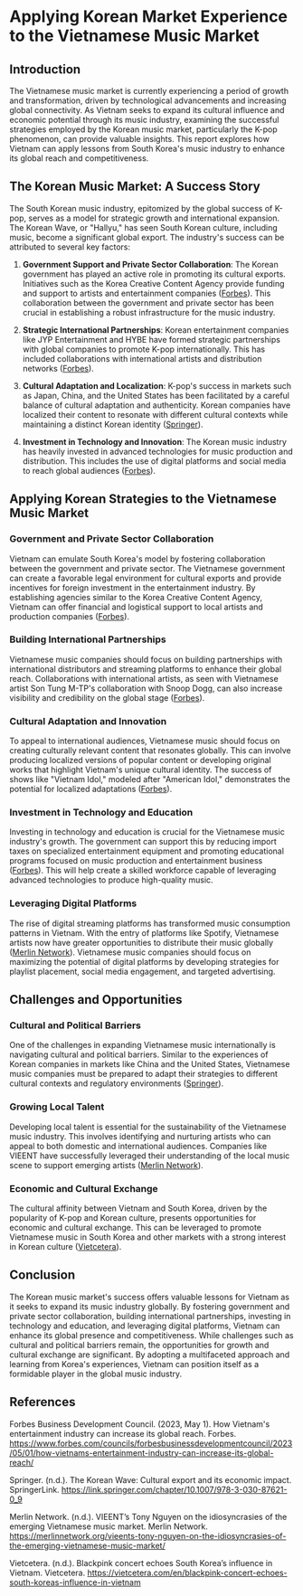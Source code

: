 # Applying Korean Market Experience to the Vietnamese Music Market

## Introduction

The Vietnamese music market is currently experiencing a period of growth and transformation, driven by technological advancements and increasing global connectivity. As Vietnam seeks to expand its cultural influence and economic potential through its music industry, examining the successful strategies employed by the Korean music market, particularly the K-pop phenomenon, can provide valuable insights. This report explores how Vietnam can apply lessons from South Korea's music industry to enhance its global reach and competitiveness.

## The Korean Music Market: A Success Story

The South Korean music industry, epitomized by the global success of K-pop, serves as a model for strategic growth and international expansion. The Korean Wave, or "Hallyu," has seen South Korean culture, including music, become a significant global export. The industry's success can be attributed to several key factors:

1. **Government Support and Private Sector Collaboration**: The Korean government has played an active role in promoting its cultural exports. Initiatives such as the Korea Creative Content Agency provide funding and support to artists and entertainment companies ([Forbes](https://www.forbes.com/councils/forbesbusinessdevelopmentcouncil/2023/05/01/how-vietnams-entertainment-industry-can-increase-its-global-reach/)). This collaboration between the government and private sector has been crucial in establishing a robust infrastructure for the music industry.

2. **Strategic International Partnerships**: Korean entertainment companies like JYP Entertainment and HYBE have formed strategic partnerships with global companies to promote K-pop internationally. This has included collaborations with international artists and distribution networks ([Forbes](https://www.forbes.com/councils/forbesbusinessdevelopmentcouncil/2023/05/01/how-vietnams-entertainment-industry-can-increase-its-global-reach/)).

3. **Cultural Adaptation and Localization**: K-pop's success in markets such as Japan, China, and the United States has been facilitated by a careful balance of cultural adaptation and authenticity. Korean companies have localized their content to resonate with different cultural contexts while maintaining a distinct Korean identity ([Springer](https://link.springer.com/chapter/10.1007/978-3-030-87621-0_9)).

4. **Investment in Technology and Innovation**: The Korean music industry has heavily invested in advanced technologies for music production and distribution. This includes the use of digital platforms and social media to reach global audiences ([Forbes](https://www.forbes.com/councils/forbesbusinessdevelopmentcouncil/2023/05/01/how-vietnams-entertainment-industry-can-increase-its-global-reach/)).

## Applying Korean Strategies to the Vietnamese Music Market

### Government and Private Sector Collaboration

Vietnam can emulate South Korea's model by fostering collaboration between the government and private sector. The Vietnamese government can create a favorable legal environment for cultural exports and provide incentives for foreign investment in the entertainment industry. By establishing agencies similar to the Korea Creative Content Agency, Vietnam can offer financial and logistical support to local artists and production companies ([Forbes](https://www.forbes.com/councils/forbesbusinessdevelopmentcouncil/2023/05/01/how-vietnams-entertainment-industry-can-increase-its-global-reach/)).

### Building International Partnerships

Vietnamese music companies should focus on building partnerships with international distributors and streaming platforms to enhance their global reach. Collaborations with international artists, as seen with Vietnamese artist Son Tung M-TP's collaboration with Snoop Dogg, can also increase visibility and credibility on the global stage ([Forbes](https://www.forbes.com/councils/forbesbusinessdevelopmentcouncil/2023/05/01/how-vietnams-entertainment-industry-can-increase-its-global-reach/)).

### Cultural Adaptation and Innovation

To appeal to international audiences, Vietnamese music should focus on creating culturally relevant content that resonates globally. This can involve producing localized versions of popular content or developing original works that highlight Vietnam's unique cultural identity. The success of shows like "Vietnam Idol," modeled after "American Idol," demonstrates the potential for localized adaptations ([Forbes](https://www.forbes.com/councils/forbesbusinessdevelopmentcouncil/2023/05/01/how-vietnams-entertainment-industry-can-increase-its-global-reach/)).

### Investment in Technology and Education

Investing in technology and education is crucial for the Vietnamese music industry's growth. The government can support this by reducing import taxes on specialized entertainment equipment and promoting educational programs focused on music production and entertainment business ([Forbes](https://www.forbes.com/councils/forbesbusinessdevelopmentcouncil/2023/05/01/how-vietnams-entertainment-industry-can-increase-its-global-reach/)). This will help create a skilled workforce capable of leveraging advanced technologies to produce high-quality music.

### Leveraging Digital Platforms

The rise of digital streaming platforms has transformed music consumption patterns in Vietnam. With the entry of platforms like Spotify, Vietnamese artists now have greater opportunities to distribute their music globally ([Merlin Network](https://merlinnetwork.org/vieents-tony-nguyen-on-the-idiosyncrasies-of-the-emerging-vietnamese-music-market/)). Vietnamese music companies should focus on maximizing the potential of digital platforms by developing strategies for playlist placement, social media engagement, and targeted advertising.

## Challenges and Opportunities

### Cultural and Political Barriers

One of the challenges in expanding Vietnamese music internationally is navigating cultural and political barriers. Similar to the experiences of Korean companies in markets like China and the United States, Vietnamese music companies must be prepared to adapt their strategies to different cultural contexts and regulatory environments ([Springer](https://link.springer.com/chapter/10.1007/978-3-030-87621-0_9)).

### Growing Local Talent

Developing local talent is essential for the sustainability of the Vietnamese music industry. This involves identifying and nurturing artists who can appeal to both domestic and international audiences. Companies like VIEENT have successfully leveraged their understanding of the local music scene to support emerging artists ([Merlin Network](https://merlinnetwork.org/vieents-tony-nguyen-on-the-idiosyncrasies-of-the-emerging-vietnamese-music-market/)).

### Economic and Cultural Exchange

The cultural affinity between Vietnam and South Korea, driven by the popularity of K-pop and Korean culture, presents opportunities for economic and cultural exchange. This can be leveraged to promote Vietnamese music in South Korea and other markets with a strong interest in Korean culture ([Vietcetera](https://vietcetera.com/en/blackpink-concert-echoes-south-koreas-influence-in-vietnam)).

## Conclusion

The Korean music market's success offers valuable lessons for Vietnam as it seeks to expand its music industry globally. By fostering government and private sector collaboration, building international partnerships, investing in technology and education, and leveraging digital platforms, Vietnam can enhance its global presence and competitiveness. While challenges such as cultural and political barriers remain, the opportunities for growth and cultural exchange are significant. By adopting a multifaceted approach and learning from Korea's experiences, Vietnam can position itself as a formidable player in the global music industry.

## References

Forbes Business Development Council. (2023, May 1). How Vietnam's entertainment industry can increase its global reach. Forbes. https://www.forbes.com/councils/forbesbusinessdevelopmentcouncil/2023/05/01/how-vietnams-entertainment-industry-can-increase-its-global-reach/

Springer. (n.d.). The Korean Wave: Cultural export and its economic impact. SpringerLink. https://link.springer.com/chapter/10.1007/978-3-030-87621-0_9

Merlin Network. (n.d.). VIEENT’s Tony Nguyen on the idiosyncrasies of the emerging Vietnamese music market. Merlin Network. https://merlinnetwork.org/vieents-tony-nguyen-on-the-idiosyncrasies-of-the-emerging-vietnamese-music-market/

Vietcetera. (n.d.). Blackpink concert echoes South Korea’s influence in Vietnam. Vietcetera. https://vietcetera.com/en/blackpink-concert-echoes-south-koreas-influence-in-vietnam